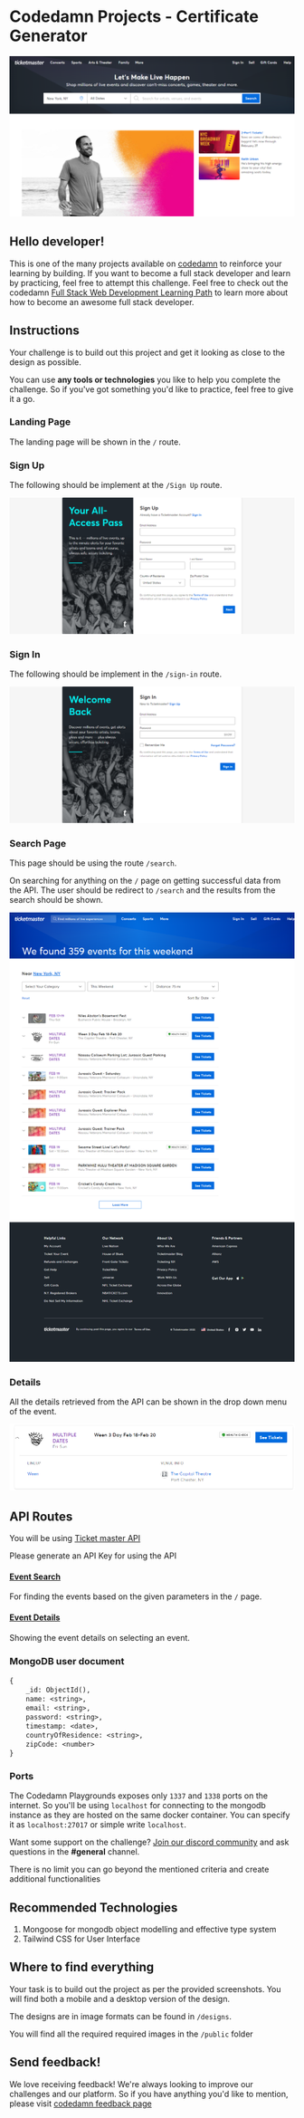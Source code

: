 # Codedamn Projects - Certificate Generator
![main image](https://raw.githubusercontent.com/codedamn-projects/ticket-master-clone/master/designs/Display.png)

## Hello developer!

This is one of the many projects available on [codedamn](https://codedamn.com/projects) to reinforce your learning by building. If you want to become a full stack developer and learn by practicing, feel free to attempt this challenge. Feel free to check out the codedamn [Full Stack Web Development Learning Path](https://codedamn.com/learning-paths/fullstack) to learn more about how to become an awesome full stack developer.


## Instructions

Your challenge is to build out this project and get it looking as close to the design as possible.

You can use **any tools or technologies** you like to help you complete the challenge. So if you've got something you'd like to practice, feel free to give it a go.

### Landing Page 
The landing page will be shown in the `/` route. 

### Sign Up

The following should be implement at the `/Sign Up` route.

![register page](https://raw.githubusercontent.com/codedamn-projects/ticket-master-clone/master/designs/Sign%20Up.png)

### Sign In

The following should be implement in the `/sign-in` route.

![sign in](https://raw.githubusercontent.com/codedamn-projects/ticket-master-clone/master/designs/Sign%20In.png)


### Search Page

This page should be using the route `/search`.

On searching for anything on the `/` page on getting successful data from the API. The user should be redirect to `/search` and the results from the search should be shown. 

![search image](https://raw.githubusercontent.com/codedamn-projects/ticket-master-clone/master/designs/Search.png)

### Details

All the details retrieved from the API can be shown in the drop down menu of the event. 

![details](https://raw.githubusercontent.com/codedamn-projects/ticket-master-clone/master/designs/Details.png)
## API Routes 

You will be using [Ticket master API](https://developer.ticketmaster.com/products-and-docs/apis/discovery-api/v2/) 

Please generate an API Key for using the API

#### [Event Search ](https://developer.ticketmaster.com/products-and-docs/apis/discovery-api/v2/#search-events-v2)

For finding the events based on the given parameters in the `/` page.

#### [Event Details](https://developer.ticketmaster.com/products-and-docs/apis/discovery-api/v2/#event-details-v2)

Showing the event details on selecting an event.

### MongoDB user document
```
{
    _id: ObjectId(),
    name: <string>,
    email: <string>,
    password: <string>,
    timestamp: <date>,
    countryOfResidence: <string>,
    zipCode: <number>
}
```

### Ports 
The Codedamn Playgrounds exposes only `1337` and `1338` ports on the internet. So you'll be using `localhost` for connecting to the mongodb instance as they are hosted on the same docker container. You can specify it as `localhost:27017` or simple write `localhost`. 


Want some support on the challenge? [Join our discord community](https://cdm.sh/discord) and ask questions in the **#general** channel.

There is no limit you can go beyond the mentioned criteria and create additional functionalities

## Recommended Technologies 

1. Mongoose for mongodb object modelling and effective type system 
1. Tailwind CSS for User Interface

## Where to find everything

Your task is to build out the project as per the provided screenshots. You will find both a mobile and a desktop version of the design.

The designs are in image formats can be found in `/designs`.

You will find all the required required images in the `/public` folder

## Send feedback!

We love receiving feedback! We're always looking to improve our challenges and our platform. So if you have anything you'd like to mention, please visit [codedamn feedback page](https://codedamn.com/contact)